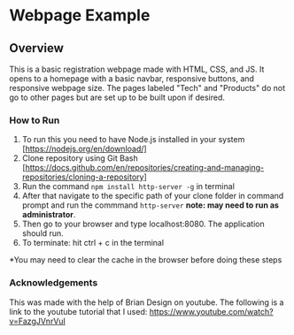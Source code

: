 # Webpage Example

## Overview

This is a basic registration webpage made with HTML, CSS, and JS. It opens to a homepage with a basic navbar, responsive buttons, and responsive webpage size. The pages labeled "Tech" and "Products" do not go to other pages but are set up to be built upon if desired. 

### How to Run

1. To run this you need to have Node.js installed in your system [https://nodejs.org/en/download/]
2. Clone repository using Git Bash [https://docs.github.com/en/repositories/creating-and-managing-repositories/cloning-a-repository]
3. Run the command `npm install http-server -g` in terminal
4. After that navigate to the specific path of your clone folder in command prompt and run the commmand `http-server` **note: may need to run as administrator**.
5. Then go to your browser and type localhost:8080. The application should run.
6. To terminate: hit ctrl + c in the terminal
   
*You may need to clear the cache in the browser before doing these steps

### Acknowledgements

This was made with the help of Brian Design on youtube. The following is a link to the youtube tutorial that I used: 
https://www.youtube.com/watch?v=FazgJVnrVuI
